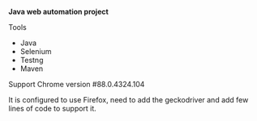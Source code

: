 ****Java web automation project**** 

Tools

- Java
- Selenium
- Testng
- Maven

Support Chrome version #88.0.4324.104

It is configured to use Firefox, need to add the geckodriver and add few lines of code to support it.